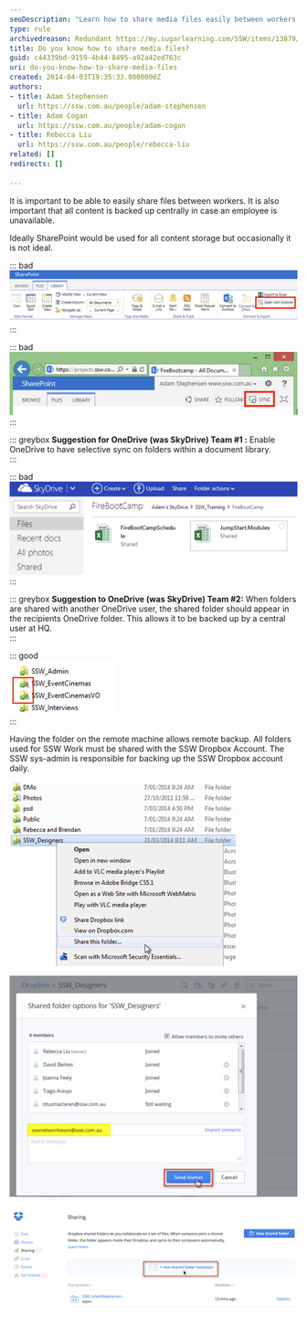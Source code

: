 ```yaml
---
seoDescription: "Learn how to share media files easily between workers while ensuring central backup and offline access."
type: rule
archivedreason: Redundant https://my.sugarlearning.com/SSW/items/13879/design-shared-folders
title: Do you know how to share media files?
guid: c44339bd-9159-4b44-8495-a92a42ed763c
uri: do-you-know-how-to-share-media-files
created: 2014-04-03T19:35:33.0000000Z
authors:
- title: Adam Stephensen
  url: https://ssw.com.au/people/adam-stephensen
- title: Adam Cogan
  url: https://ssw.com.au/people/adam-cogan
- title: Rebecca Liu
  url: https://ssw.com.au/people/rebecca-liu
related: []
redirects: []

---
```


It is important to be able to easily share files between workers. It is also important that all content is backed up centrally in case an employee is unavailable.

Ideally SharePoint would be used for all content storage but occasionally it is not ideal.

<!--endintro-->


::: bad  
![Figure: Bad Example - SharePoint Explorer View requires waiting every time you save a file while it syncs back to the server](share-media-files-1.jpg)  
:::


::: bad  
![Figure: Bad Example - OneDrive (was SkyDrive) Pro enables offline access and saves locally and then syncs back to the SharePoint server asynchronously, but requires the whole document library to be brought to the local computer, even if you only need one folder in the document library](share-media-files-2.jpg)  
:::


::: greybox
 **Suggestion for OneDrive (was SkyDrive) Team #1 :** Enable OneDrive to have selective sync on folders within a document library.  
:::


::: bad  
![Figure: Bad Example - Files shared via SkyDrive are hard to back up centrally. When you share folders through OneDrive (was SkyDrive) they are only made available through the web interface](share-media-files-3.jpg)  
:::


::: greybox
 **Suggestion to OneDrive (was SkyDrive) Team #2:** When folders are shared with another OneDrive user, the shared folder should appear in the recipients OneDrive folder. This allows it to be backed up by a central user at HQ.  
:::


::: good  
![Figure: Good Example -  DropBox allows offline access. When you share a DropBox folder with another Dropbox user, the shared folder appears in the DropBox folder on their machine with a different icon to indicate sharing](share-media-files-4.jpg)  
:::

Having the folder on the remote machine allows remote backup. All folders used for SSW Work must be shared with the SSW Dropbox Account.
The SSW sys-admin is responsible for backing up the SSW Dropbox account daily.

![Figure: To allow you to use Dropbox for work, first create a folder called SSW\_[YourName] (e.g. SSW\_AdamStephensen), right click on the folder and choose Share this folder...](share-media-files-5.jpg)  

![Figure: Add the email address of the company Dropbox account and click Send Invites. Once the Administrator accepts the share, your important work files will be available in the case that you leave or get hit by a bus](share-media-files-6.jpg)  

![Figure: The Administrator account must now accept the sharing invitation, and the folder will be added to the Administrators Dropbox folder. The Admin should configure a machine to pull the files locally and back them up](share-media-files-7.jpg)

